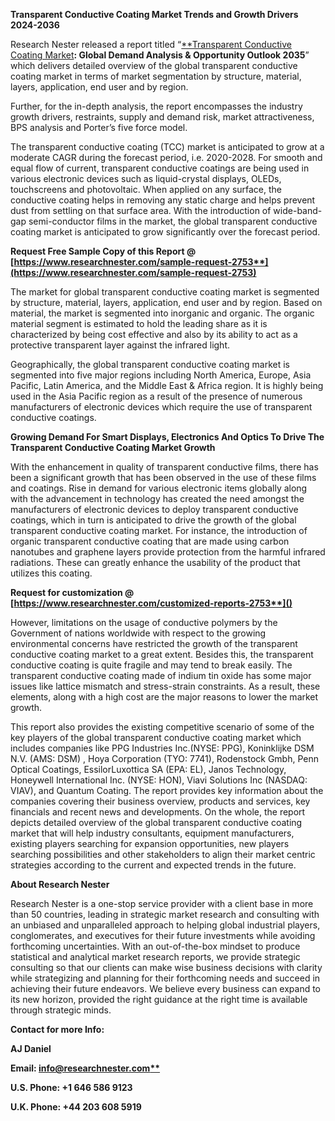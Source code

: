 ﻿**Transparent Conductive Coating Market Trends and Growth Drivers 2024-2036**

Research Nester released a report titled “[**Transparent Conductive Coating Market](https://www.researchnester.com/reports/transparent-conductive-coating-market/2753)**: Global Demand Analysis & Opportunity Outlook 2035**” which delivers detailed overview of the global transparent conductive coating market in terms of market segmentation by structure, material, layers, application, end user and by region.

Further, for the in-depth analysis, the report encompasses the industry growth drivers, restraints, supply and demand risk, market attractiveness, BPS analysis and Porter’s five force model.

The transparent conductive coating (TCC) market is anticipated to grow at a moderate CAGR during the forecast period, i.e. 2020-2028. For smooth and equal flow of current, transparent conductive coatings are being used in various electronic devices such as liquid-crystal displays, OLEDs, touchscreens and photovoltaic. When applied on any surface, the conductive coating helps in removing any static charge and helps prevent dust from settling on that surface area. With the introduction of wide-band-gap semi-conductor films in the market, the global transparent conductive coating market is anticipated to grow significantly over the forecast period. 

**Request Free Sample Copy of this Report @ [https://www.researchnester.com/sample-request-2753**](https://www.researchnester.com/sample-request-2753)**

The market for global transparent conductive coating market is segmented by structure, material, layers, application, end user and by region. Based on material, the market is segmented into inorganic and organic. The organic material segment is estimated to hold the leading share as it is characterized by being cost effective and also by its ability to act as a protective transparent layer against the infrared light.  

Geographically, the global transparent conductive coating market is segmented into five major regions including North America, Europe, Asia Pacific, Latin America, and the Middle East & Africa region. It is highly being used in the Asia Pacific region as a result of the presence of numerous manufacturers of electronic devices which require the use of transparent conductive coatings.

**Growing Demand For Smart Displays, Electronics And Optics To Drive The Transparent Conductive Coating Market Growth**

With the enhancement in quality of transparent conductive films, there has been a significant growth that has been observed in the use of these films and coatings. Rise in demand for various electronic items globally along with the advancement in technology has created the need amongst the manufacturers of electronic devices to deploy transparent conductive coatings, which in turn is anticipated to drive the growth of the global transparent conductive coating market. For instance, the introduction of organic transparent conductive coating that are made using carbon nanotubes and graphene layers provide protection from the harmful infrared radiations. These can greatly enhance the usability of the product that utilizes this coating.

<a name="_hlk168910333"></a>**Request for customization @ [https://www.researchnester.com/customized-reports-2753**]()**

However, limitations on the usage of conductive polymers by the Government of nations worldwide with respect to the growing environmental concerns have restricted the growth of the transparent conductive coating market to a great extent. Besides this, the transparent conductive coating is quite fragile and may tend to break easily. The transparent conductive coating made of indium tin oxide has some major issues like lattice mismatch and stress-strain constraints. As a result, these elements, along with a high cost are the major reasons to lower the market growth.

This report also provides the existing competitive scenario of some of the key players of the global transparent conductive coating market which includes companies like PPG Industries Inc.(NYSE: PPG), Koninklijke DSM N.V. (AMS: DSM) , Hoya Corporation (TYO: 7741), Rodenstock Gmbh, Penn Optical Coatings, EssilorLuxottica SA (EPA: EL), Janos Technology, Honeywell International Inc. (NYSE: HON), Viavi Solutions Inc (NASDAQ: VIAV), and Quantum Coating. The report provides key information about the companies covering their business overview, products and services, key financials and recent news and developments. On the whole, the report depicts detailed overview of the global transparent conductive coating market that will help industry consultants, equipment manufacturers, existing players searching for expansion opportunities, new players searching possibilities and other stakeholders to align their market centric strategies according to the current and expected trends in the future.

<a name="_hlk168910495"></a>**About Research Nester**

Research Nester is a one-stop service provider with a client base in more than 50 countries, leading in strategic market research and consulting with an unbiased and unparalleled approach to helping global industrial players, conglomerates, and executives for their future investments while avoiding forthcoming uncertainties. With an out-of-the-box mindset to produce statistical and analytical market research reports, we provide strategic consulting so that our clients can make wise business decisions with clarity while strategizing and planning for their forthcoming needs and succeed in achieving their future endeavors. We believe every business can expand to its new horizon, provided the right guidance at the right time is available through strategic minds.

**Contact for more Info:**

**AJ Daniel**

**Email: [info@researchnester.com**](mailto:info@researchnester.com)**

**U.S. Phone: +1 646 586 9123** 

**U.K. Phone: +44 203 608 5919**
